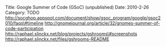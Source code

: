Title: Google Summer of Code (GSoC) (unpublished)
Date: 2010-2-26
Category: TODO
http://socghop.appspot.com/document/show/gsoc_program/google/gsoc2010/faqs\#timeline
http://gnomejournal.org/article/32/gnomes-summer-of-code-participation http://raphael.slinckx.net/blog/projects/gshrooms\#screenshots
http://raphael.slinckx.net/files/gshrooms-README
